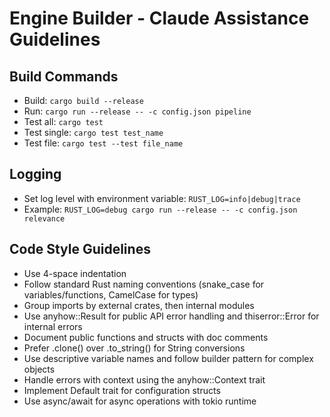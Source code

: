 # Engine Builder - Claude Assistance Guidelines

## Build Commands
- Build: `cargo build --release`
- Run: `cargo run --release -- -c config.json pipeline`
- Test all: `cargo test`
- Test single: `cargo test test_name`
- Test file: `cargo test --test file_name`

## Logging
- Set log level with environment variable: `RUST_LOG=info|debug|trace`
- Example: `RUST_LOG=debug cargo run --release -- -c config.json relevance`

## Code Style Guidelines
- Use 4-space indentation
- Follow standard Rust naming conventions (snake_case for variables/functions, CamelCase for types)
- Group imports by external crates, then internal modules
- Use anyhow::Result for public API error handling and thiserror::Error for internal errors
- Document public functions and structs with doc comments
- Prefer .clone() over .to_string() for String conversions
- Use descriptive variable names and follow builder pattern for complex objects
- Handle errors with context using the anyhow::Context trait
- Implement Default trait for configuration structs
- Use async/await for async operations with tokio runtime